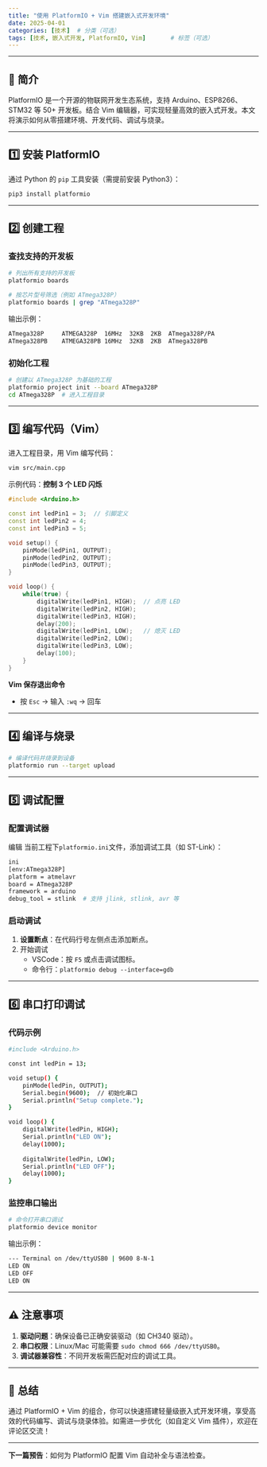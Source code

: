 ```yaml
---
title: "使用 PlatformIO + Vim 搭建嵌入式开发环境"
date: 2025-04-01
categories: [技术]  # 分类（可选）
tags: [技术, 嵌入式开发, PlatformIO, Vim]       # 标签（可选）
---
```



------

## 📌 简介

PlatformIO 是一个开源的物联网开发生态系统，支持 Arduino、ESP8266、STM32 等 50+ 开发板。结合 Vim 编辑器，可实现轻量高效的嵌入式开发。本文将演示如何从零搭建环境、开发代码、调试与烧录。

------

## 1️⃣ 安装 PlatformIO

通过 Python 的 `pip` 工具安装（需提前安装 Python3）：

```bash
pip3 install platformio
```

------

## 2️⃣ 创建工程

### 查找支持的开发板

```bash
# 列出所有支持的开发板
platformio boards

# 按芯片型号筛选（例如 ATmega328P）
platformio boards | grep "ATmega328P"
```

输出示例：

```bash
ATmega328P     ATMEGA328P  16MHz  32KB  2KB  ATmega328P/PA
ATmega328PB    ATMEGA328PB 16MHz  32KB  2KB  ATmega328PB
```

### 初始化工程

```bash
# 创建以 ATmega328P 为基础的工程
platformio project init --board ATmega328P
cd ATmega328P  # 进入工程目录
```

------

## 3️⃣ 编写代码（Vim）

进入工程目录，用 Vim 编写代码：

```bash
vim src/main.cpp
```

示例代码：**控制 3 个 LED 闪烁**

```cpp
#include <Arduino.h>

const int ledPin1 = 3;  // 引脚定义
const int ledPin2 = 4;
const int ledPin3 = 5;

void setup() {
    pinMode(ledPin1, OUTPUT);
    pinMode(ledPin2, OUTPUT);
    pinMode(ledPin3, OUTPUT);
}

void loop() {
    while(true) {
        digitalWrite(ledPin1, HIGH);  // 点亮 LED
        digitalWrite(ledPin2, HIGH);
        digitalWrite(ledPin3, HIGH);
        delay(200);
        digitalWrite(ledPin1, LOW);   // 熄灭 LED
        digitalWrite(ledPin2, LOW);
        digitalWrite(ledPin3, LOW);
        delay(100);
    }
}
```

**Vim 保存退出命令**

- 按 `Esc` → 输入 `:wq` → 回车

------

## 4️⃣ 编译与烧录

```bash
# 编译代码并烧录到设备
platformio run --target upload
```

------

## 5️⃣ 调试配置

### 配置调试器

编辑 当前工程下`platformio.ini`文件，添加调试工具（如 ST-Link）：

```bash
ini
[env:ATmega328P]
platform = atmelavr
board = ATmega328P
framework = arduino
debug_tool = stlink  # 支持 jlink, stlink, avr 等
```

### 启动调试

1. **设置断点**：在代码行号左侧点击添加断点。
2. 开始调试
   - VSCode：按 `F5` 或点击调试图标。
   - 命令行：`platformio debug --interface=gdb`

------

## 6️⃣ 串口打印调试

### 代码示例

```bash
#include <Arduino.h>

const int ledPin = 13;

void setup() {
    pinMode(ledPin, OUTPUT);
    Serial.begin(9600);  // 初始化串口
    Serial.println("Setup complete.");
}

void loop() {
    digitalWrite(ledPin, HIGH);
    Serial.println("LED ON");
    delay(1000);
    
    digitalWrite(ledPin, LOW);
    Serial.println("LED OFF");
    delay(1000);
}
```

### 监控串口输出

```bash
# 命令打开串口调试
platformio device monitor
```

输出示例：

```bash
--- Terminal on /dev/ttyUSB0 | 9600 8-N-1
LED ON
LED OFF
LED ON
```

------

## ⚠️ 注意事项

1. **驱动问题**：确保设备已正确安装驱动（如 CH340 驱动）。
2. **串口权限**：Linux/Mac 可能需要 `sudo chmod 666 /dev/ttyUSB0`。
3. **调试器兼容性**：不同开发板需匹配对应的调试工具。

------

## 🌟 总结

通过 PlatformIO + Vim 的组合，你可以快速搭建轻量级嵌入式开发环境，享受高效的代码编写、调试与烧录体验。如需进一步优化（如自定义 Vim 插件），欢迎在评论区交流！

------

**下一篇预告**：如何为 PlatformIO 配置 Vim 自动补全与语法检查。
